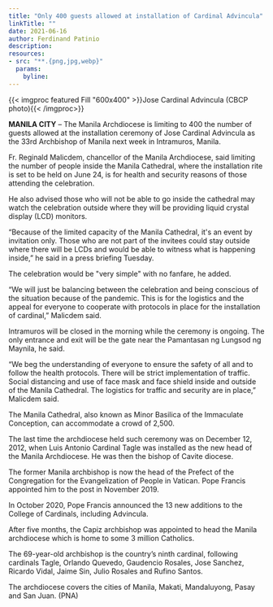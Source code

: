 ```yaml
---
title: "Only 400 guests allowed at installation of Cardinal Advincula"
linkTitle: ""
date: 2021-06-16
author: Ferdinand Patinio
description:
resources:
- src: "**.{png,jpg,webp}"
  params:
    byline: 
---
```

{{< imgproc featured Fill "600x400" >}}Jose Cardinal Advincula (CBCP photo){{< /imgproc>}}

**MANILA CITY** –  The Manila Archdiocese is limiting to 400 the number of guests allowed at the installation ceremony of Jose Cardinal Advincula as the 33rd Archbishop of Manila next week in Intramuros, Manila.

Fr. Reginald Malicdem, chancellor of the Manila Archdiocese, said limiting the number of people inside the Manila Cathedral, where the installation rite is set to be held on June 24, is for health and security reasons of those attending the celebration.

He also advised those who will not be able to go inside the cathedral may watch the celebration outside where they will be providing liquid crystal display (LCD) monitors.

“Because of the limited capacity of the Manila Cathedral, it's an event by invitation only. Those who are not part of the invitees could stay outside where there will be LCDs and would be able to witness what is happening inside,” he said in a press briefing Tuesday.

The celebration would be "very simple" with no fanfare, he added.

“We will just be balancing between the celebration and being conscious of the situation because of the pandemic. This is for the logistics and the appeal for everyone to cooperate with protocols in place for the installation of cardinal,” Malicdem said.

Intramuros will be closed in the morning while the ceremony is ongoing. The only entrance and exit will be the gate near the Pamantasan ng Lungsod ng Maynila, he said.

“We beg the understanding of everyone to ensure the safety of all and to follow the health protocols. There will be strict implementation of traffic. Social distancing and use of face mask and face shield inside and outside of the Manila Cathedral. The logistics for traffic and security are in place,” Malicdem said.

The Manila Cathedral, also known as Minor Basilica of the Immaculate Conception, can accommodate a crowd of 2,500.

The last time the archdiocese held such ceremony was on December 12, 2012, when Luis Antonio Cardinal Tagle was installed as the new head of the Manila Archdiocese. He was then the bishop of Cavite diocese.

The former Manila archbishop is now the head of the Prefect of the Congregation for the Evangelization of People in Vatican. Pope Francis appointed him to the post in November 2019.

In October 2020, Pope Francis announced the 13 new additions to the College of Cardinals, including Advincula.

After five months, the Capiz archbishop was appointed to head the Manila archdiocese which is home to some 3 million Catholics.

The 69-year-old archbishop is the country’s ninth cardinal, following cardinals Tagle, Orlando Quevedo, Gaudencio Rosales, Jose Sanchez, Ricardo Vidal, Jaime Sin, Julio Rosales and Rufino Santos.

The archdiocese covers the cities of Manila, Makati, Mandaluyong, Pasay and San Juan. (PNA)